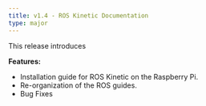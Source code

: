 ```yaml
---
title: v1.4 - ROS Kinetic Documentation
type: major
---
```


This release introduces

**Features:**

* Installation guide for ROS Kinetic on the Raspberry Pi.
* Re-organization of the ROS guides.
* Bug Fixes
